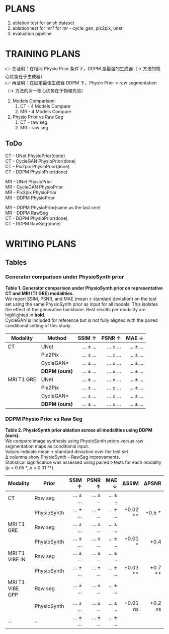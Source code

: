# PLANS
1. ablation test for anish dataset
2. ablation test for mr? for mr - cycle_gan, pix2pix, unet
3. evaluation pipeline

# TRAINING PLANS
👉 先证明：在相同 Physio Prior 条件下，DDPM 是最强的生成器（→ 方法的核心优势在于生成器）  
👉 再证明：在固定最佳生成器 DDPM 下，Physio Prior > raw segmentation（→ 方法的另一核心优势在于物理先验）  
1. Models Comparison:
   1) CT - 4 Models Compare
   2) MR - 4 Models Compare
2. Physio Prior vs Raw Seg
   1) CT - raw seg
   2) MR - raw seg
## ToDo
CT - UNet PhysioPrior(done)  
CT - CycleGAN PhysioPrior(done)  
CT - Pix2pix PhysioPrior(done)  
CT - DDPM PhysioPrior(done)  

MR - UNet PhysioPrior  
MR - CycleGAN PhysioPrior  
MR - Pix2pix PhysioPrior  
MR - DDPM PhysioPrior  

MR - DDPM PhysioPrior(same as the last one)  
MR - DDPM RawSeg  
CT - DDPM PhysioPrior(done)  
CT - DDPM RawSeg(done)  

# WRITING PLANS
## Tables
### Generator comparison under PhysioSynth prior
**Table 1. Generator comparison under PhysioSynth prior on representative CT and MRI (T1 GRE) modalities.**  
We report SSIM, PSNR, and MAE (mean ± standard deviation) on the test set using the same PhysioSynth prior as input for all models. This isolates the effect of the generative backbone. Best results per modality are highlighted in **bold**.  
CycleGAN is included for reference but is not fully aligned with the paired conditional setting of this study.

| Modality   | Method        | SSIM ↑       | PSNR ↑       | MAE ↓        |
|-----------|---------------|-------------:|-------------:|------------:|
| CT        | UNet          |  ... ± ...   |  ... ± ...   |  ... ± ...  |
|           | Pix2Pix       |  ... ± ...   |  ... ± ...   |  ... ± ...  |
|           | CycleGAN*     |  ... ± ...   |  ... ± ...   |  ... ± ...  |
|           | **DDPM (ours)**   |  ... ± ...   |  ... ± ...   |  ... ± ...  |
| MRI T1 GRE| UNet          |  ... ± ...   |  ... ± ...   |  ... ± ...  |
|           | Pix2Pix       |  ... ± ...   |  ... ± ...   |  ... ± ...  |
|           | CycleGAN*     |  ... ± ...   |  ... ± ...   |  ... ± ...  |
|           | **DDPM (ours)**   |  ... ± ...   |  ... ± ...   |  ... ± ...  |


### DDPM Physio Prior vs Raw Seg   
**Table 2. PhysioSynth prior ablation across all modalities using DDPM (ours).**  
We compare image synthesis using PhysioSynth priors versus raw segmentation maps as conditional input.  
Values indicate mean ± standard deviation over the test set.  
Δ columns show PhysioSynth – RawSeg improvements.  
Statistical significance was assessed using paired t-tests for each modality (*p* < 0.05 \*, *p* < 0.01 \*\*).

| Modality         | Prior            | SSIM ↑       | PSNR ↑       | MAE ↓        | ΔSSIM | ΔPSNR |
|------------------|------------------|-------------:|-------------:|------------:|------:|------:|
| CT               | Raw seg          |  ... ± ...   |  ... ± ...   |  ... ± ...  |       |       |
|                  | PhysioSynth      |  ... ± ...   |  ... ± ...   |  ... ± ...  | +0.02 ** | +0.5 * |
| MRI T1 GRE       | Raw seg          |  ... ± ...   |  ... ± ...   |  ... ± ...  |       |       |
|                  | PhysioSynth      |  ... ± ...   |  ... ± ...   |  ... ± ...  | +0.01 *  | +0.4    |
| MRI T1 VIBE IN   | Raw seg          |  ... ± ...   |  ... ± ...   |  ... ± ...  |       |       |
|                  | PhysioSynth      |  ... ± ...   |  ... ± ...   |  ... ± ...  | +0.03 ** | +0.7 ** |
| MRI T1 VIBE OPP  | Raw seg          |  ... ± ...   |  ... ± ...   |  ... ± ...  |       |       |
|                  | PhysioSynth      |  ... ± ...   |  ... ± ...   |  ... ± ...  | +0.01 ns | +0.2 ns |
| ...              | ...              |  ... ± ...   |  ... ± ...   |  ... ± ...  |       |       |


